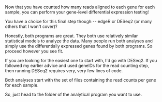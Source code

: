 Now that you have counted how many reads aligned to each gene for each sample, you can perform your gene-level differential expression testing!

You have a choice for this final step though -- edgeR or DESeq2 (or many others that I won't cover)?

Honestly, both programs are great. They both use relatively similar statistical models to analyze the data. Many people run both analyses and simply use the differentially expressed genes found by both programs. So proceed however you see fit.

If you are looking for the easiest one to start with, I'd go with DESeq2. If you followed my earlier advice and used geneIDs for the read counting step, then running DESeq2 requires very, very few lines of code. 

Both analyses start with the set of files containing the read counts per gene for each sample. 

So, just head to the folder of the analytical program you want to use. 
